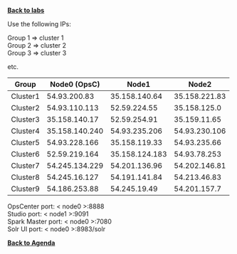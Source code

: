 **[Back to labs](./..)**


Use the following IPs:  

Group 1 => cluster 1  
Group 2 => cluster 2  
Group 3 => cluster 3

etc.


|  Group    |  Node0 (OpsC)  |  Node1         | Node2               |  
|-----------|----------------|----------------|---------------------|
| Cluster1  | 54.93.200.83   | 35.158.140.64  | 35.158.221.83       |
| Cluster2  | 54.93.110.113  | 52.59.224.55   | 35.158.125.0        |   
| Cluster3  | 35.158.140.17  | 52.59.254.91   | 35.159.11.65        |
| Cluster4  | 35.158.140.240 | 54.93.235.206  | 54.93.230.106       |
| Cluster5  | 54.93.228.166  | 35.158.119.33  | 54.93.235.66        |
| Cluster6  | 52.59.219.164  | 35.158.124.183 | 54.93.78.253        |
| Cluster7  | 54.245.134.229 | 54.201.136.96  | 54.202.146.81       |
| Cluster8  | 54.245.16.127  | 54.191.141.84  | 54.213.46.83        |  
| Cluster9  | 54.186.253.88  | 54.245.19.49   | 54.201.157.7        |  





OpsCenter port: < node0 >:8888    
Studio port: < node1 >:9091   
Spark Master port: < node0 >:7080   
Solr UI port: < node0 >:8983/solr   



**[Back to Agenda](./..)**
